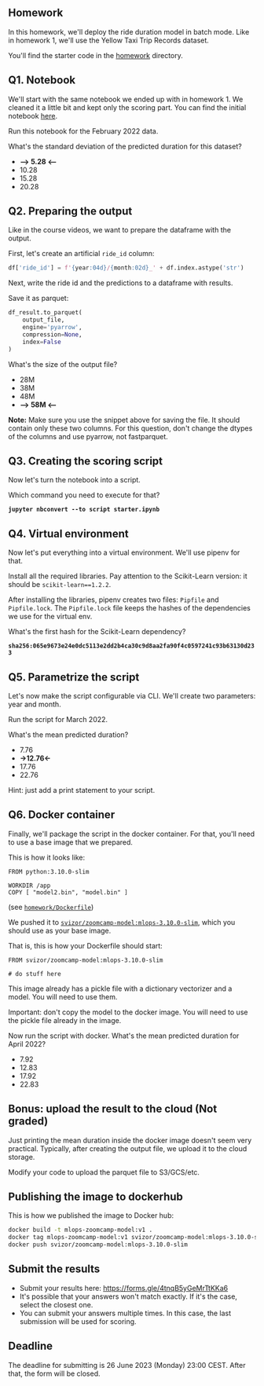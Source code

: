 ## Homework

In this homework, we'll deploy the ride duration model in batch mode. Like in homework 1, we'll use the Yellow Taxi Trip Records dataset.

You'll find the starter code in the [homework](homework) directory.

## Q1. Notebook

We'll start with the same notebook we ended up with in homework 1.
We cleaned it a little bit and kept only the scoring part. You can find the initial notebook [here](homework/starter.ipynb).

Run this notebook for the February 2022 data.

What's the standard deviation of the predicted duration for this dataset?

* **--> 5.28 <--**
* 10.28
* 15.28
* 20.28

## Q2. Preparing the output

Like in the course videos, we want to prepare the dataframe with the output.

First, let's create an artificial `ride_id` column:

```python
df['ride_id'] = f'{year:04d}/{month:02d}_' + df.index.astype('str')
```

Next, write the ride id and the predictions to a dataframe with results.

Save it as parquet:

```python
df_result.to_parquet(
    output_file,
    engine='pyarrow',
    compression=None,
    index=False
)
```

What's the size of the output file?

* 28M
* 38M
* 48M
* **--> 58M <--**

**Note:** Make sure you use the snippet above for saving the file. It should contain only these two columns. For this question, don't change the
dtypes of the columns and use pyarrow, not fastparquet.

## Q3. Creating the scoring script

Now let's turn the notebook into a script.

Which command you need to execute for that?

**`jupyter nbconvert --to script starter.ipynb`**

## Q4. Virtual environment

Now let's put everything into a virtual environment. We'll use pipenv for that.

Install all the required libraries. Pay attention to the Scikit-Learn version:
it should be `scikit-learn==1.2.2`.

After installing the libraries, pipenv creates two files: `Pipfile`
and `Pipfile.lock`. The `Pipfile.lock` file keeps the hashes of the
dependencies we use for the virtual env.

What's the first hash for the Scikit-Learn dependency?

**`sha256:065e9673e24e0dc5113e2dd2b4ca30c9d8aa2fa90f4c0597241c93b63130d233`**

## Q5. Parametrize the script

Let's now make the script configurable via CLI. We'll create two
parameters: year and month.

Run the script for March 2022.

What's the mean predicted duration?

* 7.76
* **->12.76<-**
* 17.76
* 22.76

Hint: just add a print statement to your script.

## Q6. Docker container

Finally, we'll package the script in the docker container.
For that, you'll need to use a base image that we prepared.

This is how it looks like:

```
FROM python:3.10.0-slim

WORKDIR /app
COPY [ "model2.bin", "model.bin" ]
```

(see [`homework/Dockerfile`](homework/Dockerfile))

We pushed it to [`svizor/zoomcamp-model:mlops-3.10.0-slim`](https://hub.docker.com/layers/svizor/zoomcamp-model/mlops-3.10.0-slim/images/sha256-595bf690875f5b9075550b61c609be10f05e6915609ef4ea4ce9797116c99eff?context=repo),
which you should use as your base image.

That is, this is how your Dockerfile should start:

```docker
FROM svizor/zoomcamp-model:mlops-3.10.0-slim

# do stuff here
```

This image already has a pickle file with a dictionary vectorizer
and a model. You will need to use them.

Important: don't copy the model to the docker image. You will need
to use the pickle file already in the image.

Now run the script with docker. What's the mean predicted duration
for April 2022?

* 7.92
* 12.83
* 17.92
* 22.83

## Bonus: upload the result to the cloud (Not graded)

Just printing the mean duration inside the docker image
doesn't seem very practical. Typically, after creating the output
file, we upload it to the cloud storage.

Modify your code to upload the parquet file to S3/GCS/etc.

## Publishing the image to dockerhub

This is how we published the image to Docker hub:

```bash
docker build -t mlops-zoomcamp-model:v1 .
docker tag mlops-zoomcamp-model:v1 svizor/zoomcamp-model:mlops-3.10.0-slim
docker push svizor/zoomcamp-model:mlops-3.10.0-slim
```

## Submit the results

* Submit your results here: <https://forms.gle/4tnqB5yGeMrTtKKa6>
* It's possible that your answers won't match exactly. If it's the case, select the closest one.
* You can submit your answers multiple times. In this case, the last submission will be used for scoring.

## Deadline

The deadline for submitting is 26 June 2023 (Monday) 23:00 CEST.
After that, the form will be closed.
